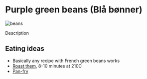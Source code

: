 # Purple green beans (Blå bønner)

![beans](https://ediblesanfrancisco.com/wp-content/uploads/2019/09/ediblesf-purple-beans.png)

Description

## Eating ideas

* Basically any recipe with French green beans works
* [Roast them](https://ediblesanfrancisco.com/edible-sf-magazine/roasted-green-beans/), 8-10 minutes at 210C
* [Pan-fry](https://iheartvegetables.com/quick-easy-purple-green-beans-guest-post/)
